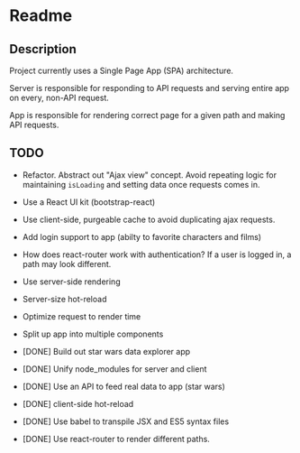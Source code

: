 # Readme

## Description

Project currently uses a Single Page App (SPA) architecture. 

Server is responsible for responding to API requests and serving entire app on every, non-API request. 

App is responsible for rendering correct page for a given path and making API requests.

## TODO

* Refactor. Abstract out "Ajax view" concept. Avoid repeating logic for maintaining `isLoading` and setting data once requests comes in. 

* Use a React UI kit (bootstrap-react)

* Use client-side, purgeable cache to avoid duplicating ajax requests. 

* Add login support to app (abilty to favorite characters and films)

* How does react-router work with authentication? If a user is logged in, a path may look different. 

* Use server-side rendering

* Server-size hot-reload 

* Optimize request to render time

* Split up app into multiple components

* [DONE] Build out star wars data explorer app

* [DONE] Unify node_modules for server and client

* [DONE] Use an API to feed real data to app (star wars)

* [DONE] client-side hot-reload 

* [DONE] Use babel to transpile JSX and ES5 syntax files

* [DONE] Use react-router to render different paths.

